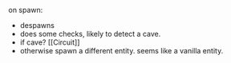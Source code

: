 
on spawn:
- despawns
- does some checks, likely to detect a cave.
- if cave? [[Circuit]]
- otherwise spawn a different entity. seems like a vanilla entity.